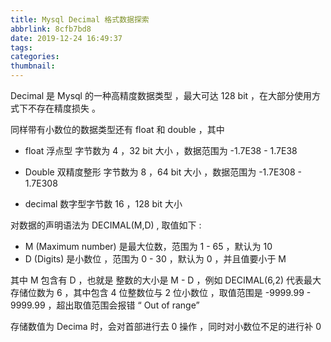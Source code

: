 ```yaml
---
title: Mysql Decimal 格式数据探索
abbrlink: 8cfb7bd8
date: 2019-12-24 16:49:37
tags:
categories:
thumbnail:
---
```


Decimal 是 Mysql 的一种高精度数据类型 ，最大可达 128 bit ，在大部分使用方式下不存在精度损失 。

同样带有小数位的数据类型还有 float 和 double ，其中

- float 浮点型 字节数为 4 ，32 bit 大小 ，数据范围为 -1.7E38 - 1.7E38

- Double  双精度整形 字节数为 8 ，64 bit 大小 ，数据范围为 -1.7E308 - 1.7E308
- decimal 数字型字节数 16 ，128 bit 大小 



对数据的声明语法为 DECIMAL(M,D) , 取值如下 :

- M (Maximum number) 是最大位数，范围为 1 - 65 ，默认为 10
- D (Digits) 是小数位 ，范围为 0 - 30 ，默认为 0 ，并且值要小于 M

其中 M 包含有 D ，也就是 整数的大小是 M - D ，例如 DECIMAL(6,2) 代表最大存储位数为 6 ，其中包含 4 位整数位与 2 位小数位 ，取值范围是 -9999.99 - 9999.99 ，超出取值范围会报错 “ Out of range”

存储数值为 Decima 时，会对首部进行去 0 操作 ，同时对小数位不足的进行补 0 